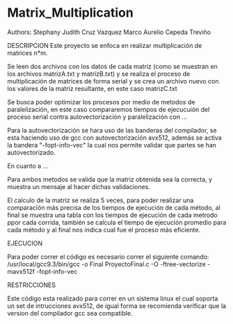 # Matrix_Multiplication

Authors:
  Stephany Judith Cruz Vazquez
  Marco Aurelio Cepeda Treviño

DESCRIPCION
  Este proyecto se enfoca en realizar multiplicación de matrices n*m.
  
  Se leen dos archivos con los datos de cada matriz (como se muestran en los archivos matrizA.txt y matrizB.txt) y se realiza el proceso de multiplicación de matrices de forma serial y se crea un archivo nuevo con los valores de la matriz resultante, en este caso matrizC.txt
  
  Se busca poder optimizar los procesos por medio de metodos de paralelización, en este caso compararemos tiempos de ejecucuión del proceso serial contra autovectorización y paralelización con ... 
  
  Para la autovectorización se hara uso de las banderas del compilador, se esta haciendo uso de gcc con autovectorización avx512, además se activa la bandera "-fopt-info-vec" la cual nos permite validar que partes se han autovectorizado.
  
  En cuanto a ...
  
  Para ambos metodos se valida que la matriz obtenida sea la correcta, y muestra un mensaje al hacer dichas validaciones.
  
  El calculo de la matriz se realiza 5 veces, para poder realizar una comparación más precisa de los tiempos de ejecución de cada método, al final se muestra una tabla con los tiempos de ejecución de cada metrodo ppor cada corrida, también se calcula el tiempo de ejecución promedio para cada método y al final nos indica cual fue el proceso más eficiente.

EJECUCION

  Para poder correr el código es necesario correr el siguiente comando:
    /usr/local/gcc9.3/bin/gcc -o Final ProyectoFinal.c -O -ftree-vectorize -mavx512f -fopt-info-vec


RESTRICCIONES

  Este código esta realizado para correr en un sistema linux el cual soporta un set de intrucciones avx512, de igual forma se recomienda verificar que la version del compilador gcc sea compatible.
